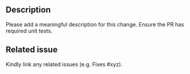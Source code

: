 ## Description

Please add a meaningful description for this change. Ensure the PR has required unit tests.

## Related issue

Kindly link any related issues (e.g. Fixes #xyz).